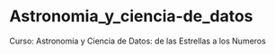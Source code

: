 # Astronomia_y_ciencia-de_datos
Curso: Astronomía y Ciencia de Datos: de las Estrellas a los Numeros
